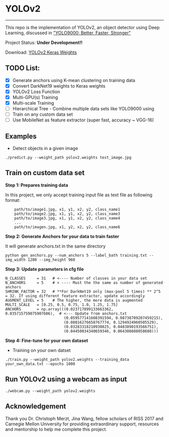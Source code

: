 # YOLOv2
---------
This repo is the  implementation of YOLOv2, an object detector using Deep Learning, discussed in ["YOLO9000: Better, Faster, Stronger"](https://arxiv.org/abs/1612.08242)

Project Status: **Under Development!!**

Download: [YOLOv2 Keras Weights]()

## TODO List:
- [x] Generate anchors using K-mean clustering on training data
- [x] Convert DarkNet19 weights to Keras weights
- [x] YOLOv2 Loss Function
- [x] Multi-GPU(s) Training
- [x] Multi-scale  Training
- [ ] Hierarchical Tree - Combine multiple data sets like YOLO9000 using
- [ ] Train on any custom data set
- [ ] Use MobileNet as feature extractor (super fast, accuracy ~ VGG-16)

## Examples

* Detect objects in a given image
```
./predict.py --weight_path yolov2.weights test_image.jpg 
```
## Train on custom data set
        
**Step 1: Prepares training data**

In this project, we only accept training input file as text file as following format:
      
        path/to/image1.jpg, x1, y1, x2, y2, class_name1
        path/to/image2.jpg, x1, y1, x2, y2, class_name3
        path/to/image3.jpg, x1, y1, x2, y2, class_name4
        ...
        path/to/imagen.jpg, x1, y2, x2, y2, class_name6
        
        
**Step 2: Generate Anchors for your data to train faster**

It will generate anchors.txt in the same directory
```
python gen_anchors.py --num_anchors 5 --label_bath training.txt --img_width 1280 --img_height 960
```

**Step 3: Update parameters in cfg file**

```
N_CLASSES     = 31   # <---- Number of classes in your data set
N_ANCHORS     = 5    # < ---- Must the the same as number of generated anchors
SHRINK_FACTOR = 32   # **For DarkNet19 only (max-pool 5 times) ** 2^5 = 32. If using different feature extractor, update accordingly
AUGMENT_LEVEL = 5    # The higher, the more data is augmented
MULTI_SCALE   = [0.25, 0.5, 0.75, 1.0, 1.25, 1.75]
ANCHORS       = np.array(((0.023717899133663362, 0.035715759075907606),  # <--- Update from anchors.txt
                          (0.059577141608391594, 0.08738709207459215),
                          (0.08816276658767774, 0.1294924960505529),
                          (0.03283318210930825, 0.0483890193566751),
                          (0.04450034340659346, 0.064308608058608)))
```

**Step 4: Fine-tune for your own dataset**

* Training on your own datset
```angular2html
./train.py --weight_path yolov2.weights --training_data your_own_data.txt --epochs 1000
```


## Run YOLOv2 using a webcam as input
```angular2html
./webcam.py --weight_path yolov2.weights
```
## Acknowledgement
Thank you Dr. Christoph Merzt, Jina Wang, fellow scholars of RISS 2017 and Carnegie Mellon University for providing extraordinary support, resources and mentorship to help me complete this project.
